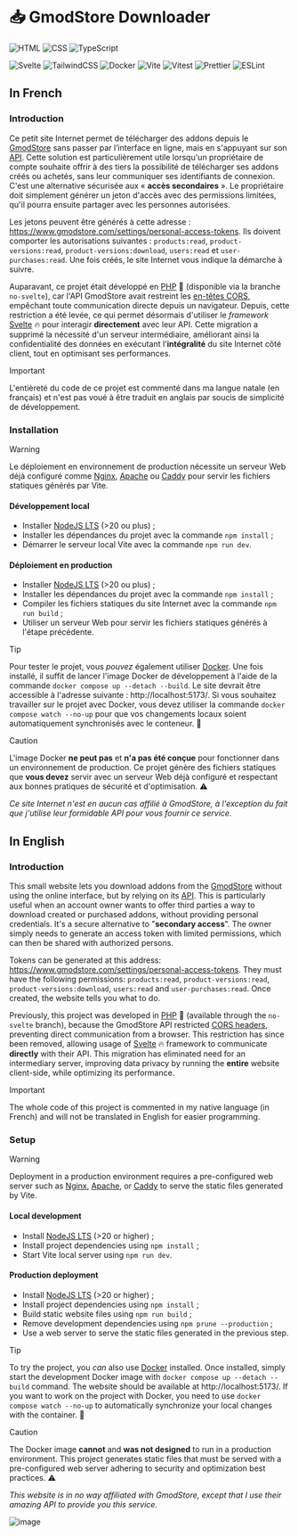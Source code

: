 # 📥 GmodStore Downloader

![HTML](https://img.shields.io/badge/HTML-E34F26?logo=html5&logoColor=white)
![CSS](https://img.shields.io/badge/CSS-639?logo=css&logoColor=white)
![TypeScript](https://img.shields.io/badge/TypeScript-3178C6?logo=typescript&logoColor=white)

![Svelte](https://img.shields.io/badge/Svelte-FF3E00?logo=svelte&logoColor=white)
![TailwindCSS](https://img.shields.io/badge/Tailwind_CSS-06B6D4?logo=tailwindcss&logoColor=white)
![Docker](https://img.shields.io/badge/Docker-2496ED?logo=docker&logoColor=white)
![Vite](https://img.shields.io/badge/Vite-646CFF?logo=vite&logoColor=white)
![Vitest](https://img.shields.io/badge/Vitest-6E9F18?logo=vitest&logoColor=white)
![Prettier](https://img.shields.io/badge/Prettier-F7B93E?logo=prettier&logoColor=black)
![ESLint](https://img.shields.io/badge/ESLint-4B32C3?logo=eslint&logoColor=white)

## In French

### Introduction

Ce petit site Internet permet de télécharger des addons depuis le [GmodStore](https://www.gmodstore.com/) sans passer par l’interface en ligne, mais en s'appuyant sur son [API](https://docs.pivity.com/). Cette solution est particulièrement utile lorsqu'un propriétaire de compte souhaite offrir à des tiers la possibilité de télécharger ses addons créés ou achetés, sans leur communiquer ses identifiants de connexion. C'est une alternative sécurisée aux « **accès secondaires** ». Le propriétaire doit simplement générer un jeton d'accès avec des permissions limitées, qu'il pourra ensuite partager avec les personnes autorisées.

Les jetons peuvent être générés à cette adresse : https://www.gmodstore.com/settings/personal-access-tokens. Ils doivent comporter les autorisations suivantes : `products:read`, `product-versions:read`, `product-versions:download`, `users:read` et `user-purchases:read`. Une fois créés, le site Internet vous indique la démarche à suivre.

Auparavant, ce projet était développé en [PHP](https://www.php.net/) 🐘 (disponible via la branche `no-svelte`), car l'API GmodStore avait restreint les [en-têtes CORS](https://developer.mozilla.org/fr/docs/Web/HTTP/Guides/CORS), empêchant toute communication directe depuis un navigateur. Depuis, cette restriction a été levée, ce qui permet désormais d'utiliser le *framework* [Svelte](https://svelte.dev/) 🔥 pour interagir **directement** avec leur API. Cette migration a supprimé la nécessité d'un serveur intermédiaire, améliorant ainsi la confidentialité des données en exécutant l'**intégralité** du site Internet côté client, tout en optimisant ses performances.

> [!IMPORTANT]
> L'entièreté du code de ce projet est commenté dans ma langue natale (en français) et n'est pas voué à être traduit en anglais par soucis de simplicité de développement.

### Installation

> [!WARNING]
> Le déploiement en environnement de production nécessite un serveur Web déjà configuré comme [Nginx](https://nginx.org/en/), [Apache](https://httpd.apache.org/) ou [Caddy](https://caddyserver.com/) pour servir les fichiers statiques générés par Vite.

#### Développement local

- Installer [NodeJS LTS](https://nodejs.org/) (>20 ou plus) ;
- Installer les dépendances du projet avec la commande `npm install` ;
- Démarrer le serveur local Vite avec la commande `npm run dev`.

#### Déploiement en production

- Installer [NodeJS LTS](https://nodejs.org/) (>20 ou plus) ;
- Installer les dépendances du projet avec la commande `npm install` ;
- Compiler les fichiers statiques du site Internet avec la commande `npm run build` ;
- Utiliser un serveur Web pour servir les fichiers statiques générés à l'étape précédente.

> [!TIP]
> Pour tester le projet, vous *pouvez* également utiliser [Docker](https://www.docker.com/). Une fois installé, il suffit de lancer l'image Docker de développement à l'aide de la commande `docker compose up --detach --build`. Le site devrait être accessible à l'adresse suivante : http://localhost:5173/. Si vous souhaitez travailler sur le projet avec Docker, vous devez utiliser la commande `docker compose watch --no-up` pour que vos changements locaux soient automatiquement synchronisés avec le conteneur. 🐳

> [!CAUTION]
> L'image Docker **ne peut pas** et **n'a pas été conçue** pour fonctionner dans un environnement de production. Ce projet génère des fichiers statiques que **vous devez** servir avec un serveur Web déjà configuré et respectant aux bonnes pratiques de sécurité et d'optimisation. ⚠️

*Ce site Internet n'est en aucun cas affilié à GmodStore, à l'exception du fait que j'utilise leur formidable API pour vous fournir ce service.*

## In English

### Introduction

This small website lets you download addons from the [GmodStore](https://www.gmodstore.com/) without using the online interface, but by relying on its [API](https://docs.pivity.com/). This is particularly useful when an account owner wants to offer third parties a way to download created or purchased addons, without providing personal credentials. It's a secure alternative to "**secondary access**". The owner simply needs to generate an access token with limited permissions, which can then be shared with authorized persons.

Tokens can be generated at this address: https://www.gmodstore.com/settings/personal-access-tokens. They must have the following permissions: `products:read`, `product-versions:read`, `product-versions:download`, `users:read` and `user-purchases:read`. Once created, the website tells you what to do.

Previously, this project was developed in [PHP](https://www.php.net/) 🐘 (available through the `no-svelte` branch), because the GmodStore API restricted [CORS headers](https://developer.mozilla.org/fr/docs/Web/HTTP/Guides/CORS), preventing direct communication from a browser. This restriction has since been removed, allowing usage of [Svelte](https://svelte.dev/) 🔥 framework to communicate **directly** with their API. This migration has eliminated need for an intermediary server, improving data privacy by running the **entire** website client-side, while optimizing its performance.

> [!IMPORTANT]
> The whole code of this project is commented in my native language (in French) and will not be translated in English for easier programming.

### Setup

> [!WARNING]
> Deployment in a production environment requires a pre-configured web server such as [Nginx](https://nginx.org/en/), [Apache](https://httpd.apache.org/), or [Caddy](https://caddyserver.com/) to serve the static files generated by Vite.

#### Local development

- Install [NodeJS LTS](https://nodejs.org/) (>20 or higher) ;
- Install project dependencies using `npm install` ;
- Start Vite local server using `npm run dev`.

#### Production deployment

- Install [NodeJS LTS](https://nodejs.org/) (>20 or higher) ;
- Install project dependencies using `npm install` ;
- Build static website files using `npm run build` ;
- Remove development dependencies using `npm prune --production` ;
- Use a web server to serve the static files generated in the previous step.

> [!TIP]
> To try the project, you *can* also use [Docker](https://www.docker.com/) installed. Once installed, simply start the development Docker image with `docker compose up --detach --build` command. The website should be available at http://localhost:5173/. If you want to work on the project with Docker, you need to use `docker compose watch --no-up` to automatically synchronize your local changes with the container. 🐳

> [!CAUTION]
> The Docker image **cannot** and **was not designed** to run in a production environment. This project generates static files that must be served with a pre-configured web server adhering to security and optimization best practices. ⚠️

*This website is in no way affiliated with GmodStore, except that I use their amazing API to provide you this service.*

![image](https://user-images.githubusercontent.com/26360935/190854337-559ea766-dc34-4b49-b9bb-f3f69399f92d.png)